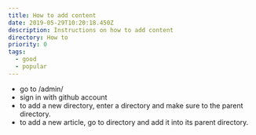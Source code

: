 ```yaml
---
title: How to add content
date: 2019-05-29T10:20:18.450Z
description: Instructions on how to add content
directory: How to
priority: 0
tags:
  - good
  - popular
---
```

* go to /admin/
* sign in with github account
* to add a new directory, enter a directory and make sure to the parent directory.
* to add a new article, go to directory and add it into its parent directory.

